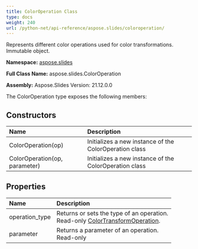 ```yaml
---
title: ColorOperation Class
type: docs
weight: 240
url: /python-net/api-reference/aspose.slides/coloroperation/
---
```


Represents different color operations used for color transformations.<br/>            Immutable object.

**Namespace:** [aspose.slides](/slides/python-net/api-reference/aspose.slides/)

**Full Class Name:** aspose.slides.ColorOperation

**Assembly:**  Aspose.Slides Version: 21.12.0.0

The ColorOperation type exposes the following members:
## **Constructors**
|**Name**|**Description**|
| :- | :- |
|ColorOperation(op)|Initializes a new instance of the ColorOperation class|
|ColorOperation(op, parameter)|Initializes a new instance of the ColorOperation class|
## **Properties**
|**Name**|**Description**|
| :- | :- |
|operation_type|Returns or sets the type of an operation.<br/>            Read-only [ColorTransformOperation](/slides/python-net/api-reference/aspose.slides/colortransformoperation/).|
|parameter|Returns a parameter of an operation.<br/>            Read-only|
